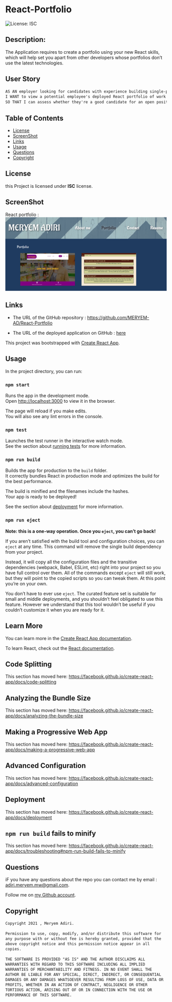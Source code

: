 # React-Portfolio
![License: ISC](https://img.shields.io/badge/license-ISC-green)

  ## Description:
The Application requires to  create a portfolio using your new React skills, which will help set you apart from other developers whose portfolios don’t use the latest technologies.

  ## User Story

```md
AS AN employer looking for candidates with experience building single-page applications
I WANT to view a potential employee's deployed React portfolio of work samples
SO THAT I can assess whether they're a good candidate for an open position
```

  ## Table of Contents 
  - [License](#license)
  - [ScreenShot](#screenShot)
  - [Links](#links)
  - [Usage](#usage)
  - [Questions](#questions)
  - [Copyright](#copyright)

  ## License
  this Project is licensed under **ISC** license.
  
  ## ScreenShot 

React portfolio :
  ![react_portfolio](./react_portfolio.png) 
 
  ## Links

  * The URL of the GitHub repository : https://github.com/MERYEM-AD/React-Portfolio

  * The URL of the deployed application on GitHub :  [here](https://meryem-ad.github.io/React-Portfolio/)

  
This project was bootstrapped with [Create React App](https://github.com/facebook/create-react-app).

## Usage

In the project directory, you can run:

### `npm start`

Runs the app in the development mode.<br />
Open [http://localhost:3000](http://localhost:3000) to view it in the browser.

The page will reload if you make edits.<br />
You will also see any lint errors in the console.

### `npm test`

Launches the test runner in the interactive watch mode.<br />
See the section about [running tests](https://facebook.github.io/create-react-app/docs/running-tests) for more information.

### `npm run build`

Builds the app for production to the `build` folder.<br />
It correctly bundles React in production mode and optimizes the build for the best performance.

The build is minified and the filenames include the hashes.<br />
Your app is ready to be deployed!

See the section about [deployment](https://facebook.github.io/create-react-app/docs/deployment) for more information.

### `npm run eject`

**Note: this is a one-way operation. Once you `eject`, you can’t go back!**

If you aren’t satisfied with the build tool and configuration choices, you can `eject` at any time. This command will remove the single build dependency from your project.

Instead, it will copy all the configuration files and the transitive dependencies (webpack, Babel, ESLint, etc) right into your project so you have full control over them. All of the commands except `eject` will still work, but they will point to the copied scripts so you can tweak them. At this point you’re on your own.

You don’t have to ever use `eject`. The curated feature set is suitable for small and middle deployments, and you shouldn’t feel obligated to use this feature. However we understand that this tool wouldn’t be useful if you couldn’t customize it when you are ready for it.

  ## Learn More

You can learn more in the [Create React App documentation](https://facebook.github.io/create-react-app/docs/getting-started).

To learn React, check out the [React documentation](https://reactjs.org/).

  ## Code Splitting

This section has moved here: https://facebook.github.io/create-react-app/docs/code-splitting

  ## Analyzing the Bundle Size

This section has moved here: https://facebook.github.io/create-react-app/docs/analyzing-the-bundle-size

  ## Making a Progressive Web App

This section has moved here: https://facebook.github.io/create-react-app/docs/making-a-progressive-web-app

  ## Advanced Configuration

This section has moved here: https://facebook.github.io/create-react-app/docs/advanced-configuration

  ## Deployment

This section has moved here: https://facebook.github.io/create-react-app/docs/deployment

  ## `npm run build` fails to minify

This section has moved here: https://facebook.github.io/create-react-app/docs/troubleshooting#npm-run-build-fails-to-minify

  
  ## Questions
  iF you have any questions about the repo you can contact me by email : adiri.meryem.mw@gmail.com.

  Follow me on [my Github account](https://github.com/MERYEM-AD).
  ## Copyright
 
```
Copyright 2021 , Meryem Adiri.

Permission to use, copy, modify, and/or distribute this software for any purpose with or without fee is hereby granted, provided that the above copyright notice and this permission notice appear in all copies.

THE SOFTWARE IS PROVIDED "AS IS" AND THE AUTHOR DISCLAIMS ALL WARRANTIES WITH REGARD TO THIS SOFTWARE INCLUDING ALL IMPLIED WARRANTIES OF MERCHANTABILITY AND FITNESS. IN NO EVENT SHALL THE AUTHOR BE LIABLE FOR ANY SPECIAL, DIRECT, INDIRECT, OR CONSEQUENTIAL DAMAGES OR ANY DAMAGES WHATSOEVER RESULTING FROM LOSS OF USE, DATA OR PROFITS, WHETHER IN AN ACTION OF CONTRACT, NEGLIGENCE OR OTHER TORTIOUS ACTION, ARISING OUT OF OR IN CONNECTION WITH THE USE OR PERFORMANCE OF THIS SOFTWARE.

```
